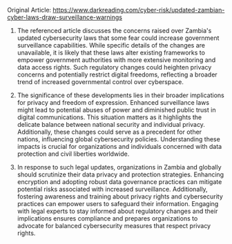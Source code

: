 Original Article: https://www.darkreading.com/cyber-risk/updated-zambian-cyber-laws-draw-surveillance-warnings

1) The referenced article discusses the concerns raised over Zambia's updated cybersecurity laws that some fear could increase government surveillance capabilities. While specific details of the changes are unavailable, it is likely that these laws alter existing frameworks to empower government authorities with more extensive monitoring and data access rights. Such regulatory changes could heighten privacy concerns and potentially restrict digital freedoms, reflecting a broader trend of increased governmental control over cyberspace.

2) The significance of these developments lies in their broader implications for privacy and freedom of expression. Enhanced surveillance laws might lead to potential abuses of power and diminished public trust in digital communications. This situation matters as it highlights the delicate balance between national security and individual privacy. Additionally, these changes could serve as a precedent for other nations, influencing global cybersecurity policies. Understanding these impacts is crucial for organizations and individuals concerned with data protection and civil liberties worldwide.

3) In response to such legal updates, organizations in Zambia and globally should scrutinize their data privacy and protection strategies. Enhancing encryption and adopting robust data governance practices can mitigate potential risks associated with increased surveillance. Additionally, fostering awareness and training about privacy rights and cybersecurity practices can empower users to safeguard their information. Engaging with legal experts to stay informed about regulatory changes and their implications ensures compliance and prepares organizations to advocate for balanced cybersecurity measures that respect privacy rights.